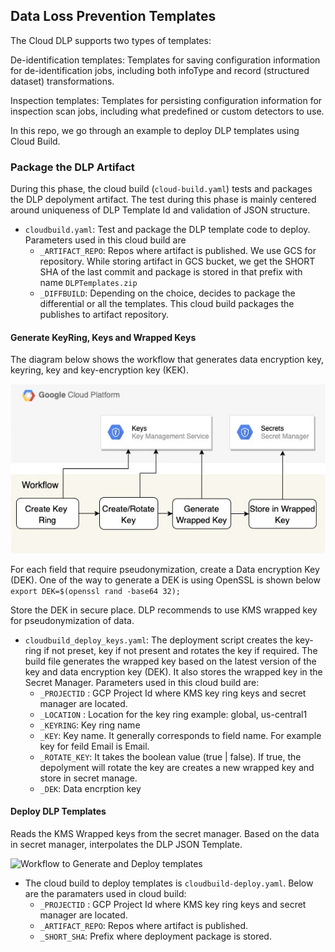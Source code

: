 ## Data Loss Prevention Templates

The Cloud DLP supports two types of templates:

De-identification templates: Templates for saving configuration information for de-identification jobs, including both infoType and record (structured dataset) transformations.

Inspection templates: Templates for persisting configuration information for inspection scan jobs, including what predefined or custom detectors to use.

In this repo, we go through an example to deploy DLP templates using Cloud Build.

### Package the DLP Artifact

During this phase, the cloud build  (`cloud-build.yaml`) tests and packages the DLP depolyment artifact. The test during this phase is mainly centered around uniqueness of DLP Template Id and validation of JSON structure.

* `cloudbuild.yaml`: Test and package the DLP template code to deploy. Parameters used in this cloud build are 
    * `_ARTIFACT_REPO`: Repos where artifact is published. We use GCS for repository.  While storing artifact in GCS bucket, we get the SHORT SHA of the last commit and package is stored in that prefix with name `DLPTemplates.zip`
    * `_DIFFBUILD`: Depending on the choice, decides to package the differential or all the templates. This cloud build packages the publishes to artifact repository.
  
#### Generate KeyRing, Keys and Wrapped Keys

The diagram below shows the workflow that generates data encryption key, keyring, key and key-encryption key (KEK).

![Workflow to generate keyring, key](./docs/GenerateKey.jpg)

For each field that require pseudonymization, create a Data encryption Key (DEK). One of the way to generate a DEK is using OpenSSL is shown below
```export DEK=$(openssl rand -base64 32);```

Store the DEK in secure place. DLP recommends to use KMS wrapped key for pseudonymization of data.

* `cloudbuild_deploy_keys.yaml`: The deployment script creates the key-ring if not preset, key if not present and rotates the key if required. The build file generates the wrapped key based on the latest version of the key and data encryption key (DEK). It also stores the wrapped key in the Secret Manager. Parameters used in this cloud build are:
    * `_PROJECTID` : GCP Project Id where KMS key ring keys and secret manager are located.
    * `_LOCATION` : Location for the key ring example: global, us-central1
    * `_KEYRING`: Key ring name
    * `_KEY`: Key name. It generally corresponds to field name. For example key for feild Email is Email.
    * `_ROTATE_KEY`: It takes the boolean value (true | false). If true, the depolyment will rotate the key are creates a new wrapped key and store in secret manage.
    * `_DEK`: Data encrption key

#### Deploy DLP Templates

Reads the KMS Wrapped keys from the secret manager. Based on the data in secret manager, interpolates the DLP JSON Template.

![Workflow to Generate and Deploy templates](./docs/DLP-Template.jpg)

* The cloud build to deploy templates is `cloudbuild-deploy.yaml`. Below are the paramaters used in cloud build:
    * `_PROJECTID` : GCP Project Id where KMS key ring keys and secret manager are located.
    * `_ARTIFACT_REPO`: Repos where artifact is published.
    * `_SHORT_SHA`: Prefix where deployment package is stored.